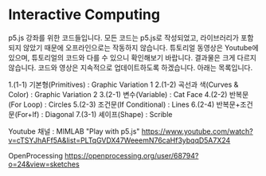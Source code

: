# Interactive Computing
  
p5.js 강좌를 위한 코드들입니다. 모든 코드는 p5.js로 작성되었고, 라이브러리가 포함되지 않았기 때문에 오프라인으로는 작동하지 않습니다. 
튜토리얼 동영상은 Youtube에 있으며, 튜토리얼의 코드와 다를 수 있으니 확인해보기 바랍니다. 결과물은 크게 다르지 않습니다.
코드와 영상은 지속적으로 업데이트하도록 하겠습니다. 아래는 목록입니다.

1.(1-1) 기본형(Primitives) : Graphic Variation 1
2.(1-2) 곡선과 색(Curves & Color) : Graphic Variation 2
3.(2-1) 변수(Variable) : Cat Face
4.(2-2) 반복문(For Loop) : Circles
5.(2-3) 조건문(If Conditional) : Lines
6.(2-4) 반복문+조건문(For+If) : Diagonal
7.(3-1) 셰이프(Shape) : Scrible


Youtube 채널 : MIMLAB "Play with p5.js"
https://www.youtube.com/watch?v=cTSYJhAFf5A&list=PLTqGVDX47WeeemN76caHf3ybqqD5A7X24

OpenProcessing
https://openprocessing.org/user/68794?o=24&view=sketches
